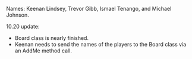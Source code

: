 Names: Keenan Lindsey, Trevor Gibb, Ismael Tenango, and Michael Johnson.

10.20 update:
* Board class is nearly finished.
* Keenan needs to send the names of the players to the Board class via an AddMe method call.